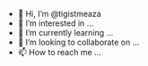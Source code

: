 - 👋 Hi, I’m @tigistmeaza
- 👀 I’m interested in ...
- 🌱 I’m currently learning ...
- 💞️ I’m looking to collaborate on ...
- 📫 How to reach me ...

<!---
tigistmeaza/tigistmeaza is a ✨ special ✨ repository because its `README.md` (this file) appears on your GitHub profile.
You can click the Preview link to take a look at your changes.
--->
